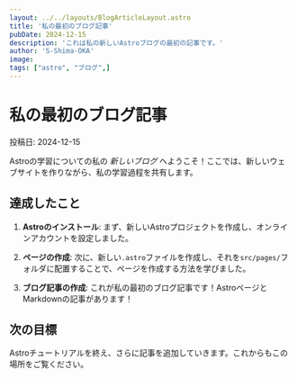 ```yaml
---
layout: ../../layouts/BlogArticleLayout.astro
title: '私の最初のブログ記事'
pubDate: 2024-12-15
description: 'これは私の新しいAstroブログの最初の記事です。'
author: 'S-Shima-OKA'
image:
tags: ["astro", "ブログ",]
---
```

# 私の最初のブログ記事

投稿日: 2024-12-15

Astroの学習についての私の _新しいブログ_ へようこそ！ここでは、新しいウェブサイトを作りながら、私の学習過程を共有します。

## 達成したこと

1. **Astroのインストール**: まず、新しいAstroプロジェクトを作成し、オンラインアカウントを設定しました。

2. **ページの作成**: 次に、新しい`.astro`ファイルを作成し、それを`src/pages/`フォルダに配置することで、ページを作成する方法を学びました。

3. **ブログ記事の作成**: これが私の最初のブログ記事です！AstroページとMarkdownの記事があります！

## 次の目標

Astroチュートリアルを終え、さらに記事を追加していきます。これからもこの場所をご覧ください。
